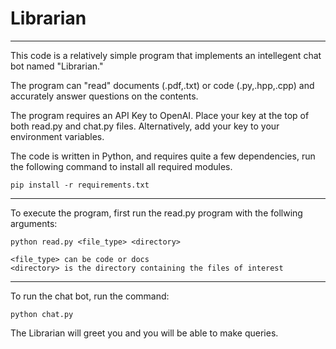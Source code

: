 # Librarian
 
 ***
 
 This code is a relatively simple program that implements an intellegent chat bot named "Librarian."

 The program can "read" documents (.pdf,.txt) or code (.py,.hpp,.cpp) and accurately answer questions on the contents.

 The program requires an API Key to OpenAI. Place your key at the top of both read.py and chat.py files. Alternatively, add your key to your environment variables.
 
 The code is written in Python, and requires quite a few dependencies, run the following command to install all required modules.

    pip install -r requirements.txt
 
 ***
 
 To execute the program, first run the read.py program with the follwing arguments:
 
    python read.py <file_type> <directory>

    <file_type> can be code or docs
    <directory> is the directory containing the files of interest
 
 ***
 
 To run the chat bot, run the command:
 
    python chat.py

 The Librarian will greet you and you will be able to make queries. 
